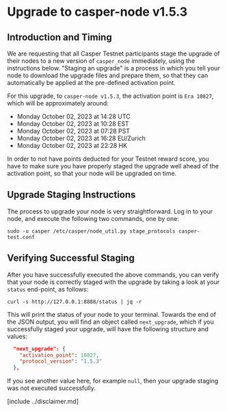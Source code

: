 # Upgrade to casper-node v1.5.3

## Introduction and Timing
We are requesting that all Casper Testnet participants stage the upgrade of their nodes to a new version of `casper_node`
immediately, using the instructions below. "Staging an upgrade" is a process in which you tell your node to download
the upgrade files and prepare them, so that they can automatically be applied at the pre-defined activation point.

For this upgrade, to `casper-node v1.5.3`, the activation point is `Era 10827`, which will be approximately around:
* Monday October 02, 2023 at 14:28 UTC
* Monday October 02, 2023 at 10:28 EST
* Monday October 02, 2023 at 07:28 PST
* Monday October 02, 2023 at 16:28 EU/Zurich
* Monday October 02, 2023 at 22:28 HK

In order to not have points deducted for your Testnet reward score, you have to make sure you have properly staged the
upgrade well ahead of the activation point, so that your node will be upgraded on time.

## Upgrade Staging Instructions

The process to upgrade your node is very straightforward. Log in to your node, and execute the following two commands,
one by one:

```shell
sudo -u casper /etc/casper/node_util.py stage_protocols casper-test.conf
```

## Verifying Successful Staging

After you have successfully executed the above commands, you can verify that your node is correctly staged with the
upgrade by taking a look at your `status` end-point, as follows:

```shell
curl -s http://127.0.0.1:8888/status | jq -r
```

This will print the status of your node to your terminal. Towards the end of the JSON output, you will find an object
called `next_upgrade`, which if you successfully staged your upgrade, will have the following structure and values:

```json
  "next_upgrade": {
    "activation_point": 10827,
    "protocol_version": "1.5.3"
  },
```

If you see another value here, for example `null`, then your upgrade staging was not executed successfully.

[include ../disclaimer.md]

